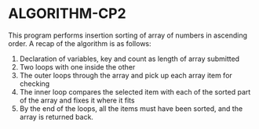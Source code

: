 # ALGORITHM-CP2

This program performs insertion sorting of array of numbers in ascending order.
A recap of the algorithm is as follows:
1. Declaration of variables, key and count as length of array submitted
2. Two loops with one inside the other
3. The outer loops through the array and pick up each array item for checking
4. The inner loop compares the selected item with each of the sorted part of the array and fixes it where it fits 
5. By the end of the loops, all the items must have been sorted, and the array is returned back.

